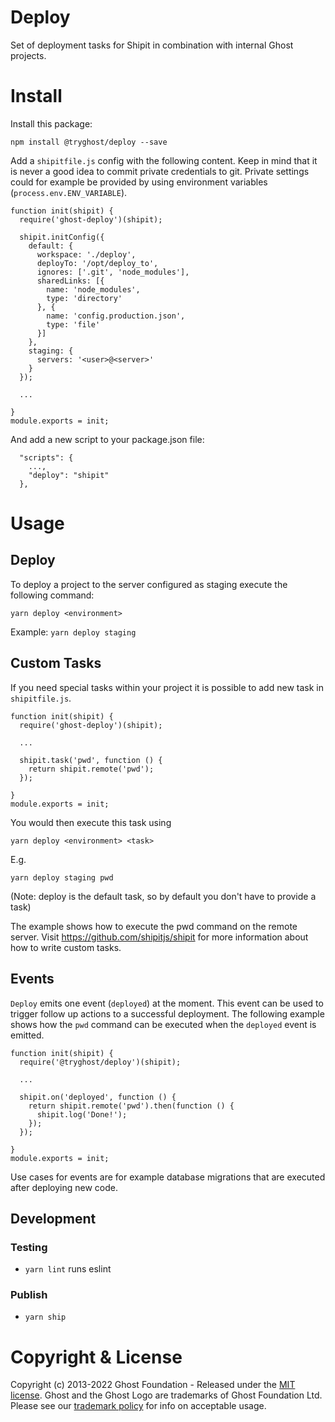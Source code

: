 # Deploy

Set of deployment tasks for Shipit in combination with internal Ghost projects.

# Install

Install this package:

`npm install @tryghost/deploy --save`

Add a `shipitfile.js` config with the following content. Keep in mind that it is never a good idea to commit private credentials to git. Private settings could for example be provided by using environment variables (`process.env.ENV_VARIABLE`).

```
function init(shipit) {
  require('ghost-deploy')(shipit);

  shipit.initConfig({
    default: {
      workspace: './deploy',
      deployTo: '/opt/deploy_to',
      ignores: ['.git', 'node_modules'],
      sharedLinks: [{
        name: 'node_modules',
        type: 'directory'
      }, {
        name: 'config.production.json',
        type: 'file'
      }]
    },
    staging: {
      servers: '<user>@<server>'
    }
  });

  ...

}
module.exports = init;
```

And add a new script to your package.json file:
```
  "scripts": {
    ...,
    "deploy": "shipit"
  },
```

# Usage

## Deploy

To deploy a project to the server configured as staging execute the following command:

`yarn deploy <environment>`

Example: `yarn deploy staging` 

## Custom Tasks

If you need special tasks within your project it is possible to add new task in `shipitfile.js`.

```
function init(shipit) {
  require('ghost-deploy')(shipit);

  ...

  shipit.task('pwd', function () {
    return shipit.remote('pwd');
  });

}
module.exports = init;
```

You would then execute this task using

`yarn deploy <environment> <task>`

E.g.

`yarn deploy staging pwd`

(Note: deploy is the default task, so by default you don't have to provide a task)

The example shows how to execute the pwd command on the remote server. Visit https://github.com/shipitjs/shipit for more information about how to write custom tasks.

## Events

`Deploy` emits one event (`deployed`) at the moment. This event can be used to trigger follow up actions to a successful deployment. The following example shows how the `pwd` command can be executed when the `deployed` event is emitted.

```
function init(shipit) {
  require('@tryghost/deploy')(shipit);

  ...

  shipit.on('deployed', function () {
    return shipit.remote('pwd').then(function () {
      shipit.log('Done!');
    });
  });

}
module.exports = init;
```

Use cases for events are for example database migrations that are executed after deploying new code.

## Development
### Testing
- `yarn lint` runs eslint

### Publish
- `yarn ship`

# Copyright & License

Copyright (c) 2013-2022 Ghost Foundation - Released under the [MIT license](LICENSE). Ghost and the Ghost Logo are trademarks of Ghost Foundation Ltd. Please see our [trademark policy](https://ghost.org/trademark/) for info on acceptable usage.

